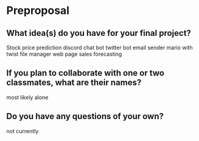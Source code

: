 # Preproposal

## What idea(s) do you have for your final project?

Stock price prediction
discord chat bot
twitter bot 
email sender
mario with twist 
file manager
web page
sales forecasting


## If you plan to collaborate with one or two classmates, what are their names?

most likely alone 

## Do you have any questions of your own?

not currently 
